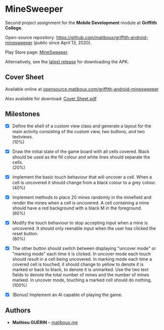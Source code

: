 # MineSweeper

Second project assignment for the **Mobile Development** module at **Griffith College**.

Open-source repository: https://github.com/matiboux/griffith-android-minesweeper (public since April 13, 2020).

Play Store page: [MineSweeper](https://play.google.com/store/apps/details?id=com.matiboux.griffith.minesweeper).

Alternatively, see the [latest release](https://github.com/matiboux/griffith-android-minesweeper/releases/latest) for downloading the APK.


## Cover Sheet

Available online at [opensource.matiboux.com/griffith-android-minesweeper](https://opensource.matiboux.com/griffith-android-minesweeper)

Also available for download: [Cover Sheet.pdf](Cover%20Sheet.pdf)


## Milestones

- [x] Define the shell of a custom view class and generate a layout for the main activity consisting of the
custom view, two buttons, and two textviews.  
(10%)
- [x] Draw the initial state of the game board with all cells covered. Black should be used as the fill colour
and white lines should separate the cells.  
(20%)
- [x] Implement the basic touch behaviour that will uncover a cell. When a cell is uncovered it should
change from a black colour to a grey colour.  
(40%)
- [x] Implement methods to place 20 mines randomly in the minefield and render the mines when a cell is
uncovered. A cell containing a mine should have a red background with a black M in the foreground.  
(60%)
- [x] Modify the touch behaviour to stop accepting input when a mine is uncovered. It should only reenable
input when the user has clicked the reset button.  
(80%)
- [x] The other button should switch between displaying "uncover mode" or "marking mode" each time it
is clicked. In uncover mode each touch should result in a cell being uncovered. In marking mode each
time a covered cell is touched, it should change to yellow to denote it is marked or back to black, to
denote it is unmarked. Use the two text fields to denote the total number of mines and the number of
mines marked. In uncover mode, touching a marked cell should do nothing.  
(100%)
- [x] (Bonus) Implement an AI capable of playing the game.


## Authors

- **Mathieu GUÉRIN** – [matiboux.me](https://matiboux.me/)
